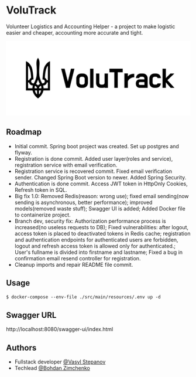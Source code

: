 # VoluTrack

Volunteer Logistics and Accounting Helper - a project to make logistic easier and cheaper, accounting more accurate and tight.

![Logo](src/main/resources/img/biglogo.jpg)


## Roadmap

- Initial commit. Spring boot project was created. Set up postgres and flyway.
- Registration is done commit. Added user layer(roles and service), registration service with email verification.
- Registration service is recovered commit. Fixed email verification sender. Changed Spring Boot version to newer.  Added Spring Security.
- Authentication is done commit. Access JWT token in HttpOnly Cookies, Refresh token in SQL.
- Big fix 1.0: Removed Redis(reason: wrong use); fixed email sending(now sending is asynchronous, better performance); improved models(removed waste stuff); Swagger UI is added; Added Docker file to containerize project.
- Branch dev, security fix: Authorization performance process is increased(no useless requests to DB); Fixed vulnerabilities: after logout, access token is placed to deactivated tokens in Redis cache; registration and authentication endpoints for authenticated users are forbidden, logout and refresh access token is allowed only for authenticated.; User's fullname is divided into firstname and lastname; Fixed a bug in confirmation email resend controller for registration.
- Cleanup imports and repair README file commit.

## Usage

```shell
$ docker-compose --env-file ./src/main/resources/.env up -d
```

## Swagger URL

http://localhost:8080/swagger-ui/index.html

## Authors

- Fullstack developer [@Vasyl Stepanov](https://www.github.com/VasylStepanov)
- Techlead [@Bohdan Zimchenko](https://github.com/zimaaletto)
